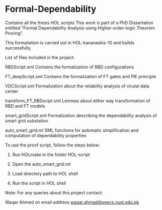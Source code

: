 # Formal-Dependability
Contains all the thesis HOL scripts
This work is part of a PhD Dissertation entitled "Formal Dependability Analysis using Higher-order-logic Theorem Proving".

This formaliation is carried out in HOL-kananaskis-10 and builds successfully.

List of files included in the project:

RBDScript.sml				Contains the formalization of RBD configurations

FT_deepScript.sml			Contains the formalization of FT gates and PIE principle

VDCScript.sml				Formalization about the reliability analysis of virutal data center

transform_FT_RBDscipt.sml	Lemmas about either way transformation of RBD and FT models

smart_gridScript.sml		Formalization describing the dependability analysis of smart grid substation

auto_smart_grid.ml			SML functions for automatic simplification and computation of dependability properties

To use the proof script, follow the steps below:
 
1) Run HOLmake in the folder HOL-script

2) Open the auto_smart_grid.ml

3) Load directory path to HOL shell

4) Run the script in HOL shell


Note: For any queries about this project contact:

Waqar Ahmed on email address waqar.ahmad@seecs.nust.edu.pk 
